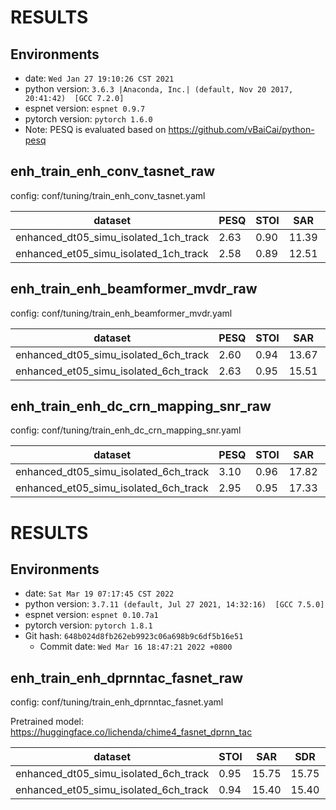 <!-- Generated by scripts/utils/show_enh_score.sh -->
<!-- These results are from the code before refactoring  -->
# RESULTS
## Environments
- date: `Wed Jan 27 19:10:26 CST 2021`
- python version: `3.6.3 |Anaconda, Inc.| (default, Nov 20 2017, 20:41:42)  [GCC 7.2.0]`
- espnet version: `espnet 0.9.7`
- pytorch version: `pytorch 1.6.0`
- Note: PESQ is evaluated based on https://github.com/vBaiCai/python-pesq


## enh_train_enh_conv_tasnet_raw

config: conf/tuning/train_enh_conv_tasnet.yaml

|dataset|PESQ|STOI|SAR|SDR|SIR|SI_SNR|
|---|---|---|---|---|---|---|
|enhanced_dt05_simu_isolated_1ch_track|2.63|0.90|11.39|11.39|0|10.17|
|enhanced_et05_simu_isolated_1ch_track|2.58|0.89|12.51|12.51|0|11.57|

## enh_train_enh_beamformer_mvdr_raw

config: conf/tuning/train_enh_beamformer_mvdr.yaml

|dataset|PESQ|STOI|SAR|SDR|SIR|SI_SNR|
|---|---|---|---|---|---|---|
|enhanced_dt05_simu_isolated_6ch_track|2.60|0.94|13.67|13.67|0|12.51|
|enhanced_et05_simu_isolated_6ch_track|2.63|0.95|15.51|15.51|0|14.65|

<!-- These results are from the code after refactoring  -->
## enh_train_enh_dc_crn_mapping_snr_raw

config: conf/tuning/train_enh_dc_crn_mapping_snr.yaml

|dataset|PESQ|STOI|SAR|SDR|SIR|SI_SNR|
|---|---|---|---|---|---|---|
|enhanced_dt05_simu_isolated_6ch_track|3.10|0.96|17.82|17.82|0.00|17.59|
|enhanced_et05_simu_isolated_6ch_track|2.95|0.95|17.33|17.33|0.00|17.04|

<!-- Generated by ./scripts/utils/show_enh_score.sh -->
# RESULTS
## Environments
- date: `Sat Mar 19 07:17:45 CST 2022`
- python version: `3.7.11 (default, Jul 27 2021, 14:32:16)  [GCC 7.5.0]`
- espnet version: `espnet 0.10.7a1`
- pytorch version: `pytorch 1.8.1`
- Git hash: `648b024d8fb262eb9923c06a698b9c6df5b16e51`
  - Commit date: `Wed Mar 16 18:47:21 2022 +0800`


## enh_train_enh_dprnntac_fasnet_raw

config: conf/tuning/train_enh_dprnntac_fasnet.yaml

Pretrained model: https://huggingface.co/lichenda/chime4_fasnet_dprnn_tac

|dataset|STOI|SAR|SDR|SIR|
|---|---|---|---|---|
|enhanced_dt05_simu_isolated_6ch_track|0.95|15.75|15.75|0.00|
|enhanced_et05_simu_isolated_6ch_track|0.94|15.40|15.40|0.00|
